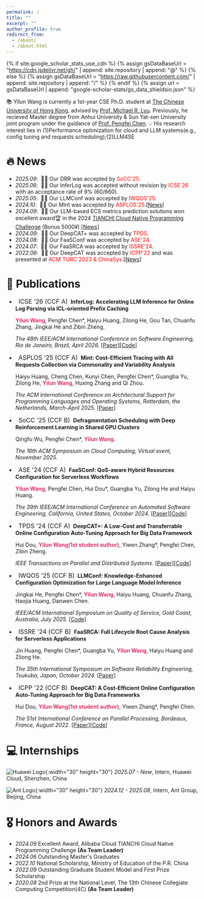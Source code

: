 ```yaml
---
permalink: /
title: ""
excerpt: ""
author_profile: true
redirect_from: 
  - /about/
  - /about.html
---
```


{% if site.google_scholar_stats_use_cdn %}
{% assign gsDataBaseUrl = "https://cdn.jsdelivr.net/gh/" | append: site.repository | append: "@" %}
{% else %}
{% assign gsDataBaseUrl = "https://raw.githubusercontent.com/" | append: site.repository | append: "/" %}
{% endif %}
{% assign url = gsDataBaseUrl | append: "google-scholar-stats/gs_data_shieldsio.json" %}

<span class='anchor' id='about-me'></span>

📚 Yilun Wang is currently a 1st-year CSE Ph.D. student at [The Chinese University of Hong Kong](https://www.cse.cuhk.edu.hk/), advised by [Prof. Michael R. Lyu](https://www.cse.cuhk.edu.hk/lyu/). Previously, he recieved Master degree from Anhui University & Sun Yat-sen University joint program under the guidance of [Prof. Pengfei Chen](https://cse.sysu.edu.cn/teacher/ChenPengfei). 
💡 His research interest lies in (1)Performance optimization for cloud and LLM systems(e.g., config tuning and requests scheduling);(2)LLM4SE


# 🔥 News
- *2025.09*: &nbsp;🎉🎉 Our DRR was accepted by <span style="color:Red ;">SoCC'25</span>.
- *2025.06*: &nbsp;🎉🎉 Our InferLog was accepted without revision by <span style="color:Red ;">ICSE'26</span> with an acceptance rate of 9% (60/660).
- *2025.05*: &nbsp;🎉🎉 Our LLMConf was accepted by <span style="color:Red ;">IWQOS'25</span>.
- *2024.10*: &nbsp;🎉🎉 Our Mint was accepted by <span style="color:Red ;">ASPLOS'25</span>.[[News](https://mp.weixin.qq.com/s/xJs3I9jyX-xkuUpRu7_NWg)]
- *2024.09*: &nbsp;🎉🎉 Our LLM-based ECS metrics prediction solutions won excellent award🏆 in the 2024 [TIANCHI Cloud Native Programming Challenge](https://tianchi.aliyun.com/competition/entrance/532202) (Bonus 5000¥).[[News](https://developer.aliyun.com/article/1611031?spm=5176.26934562.main.1.507e1506evW7ia)]
- *2024.09*: &nbsp;🎉🎉 Our DeepCAT+ was accepted by <span style="color:Red ;">TPDS</span>.
- *2024.08*: &nbsp;🎉🎉 Our FaaSConf was accepted by <span style="color:Red ;">ASE'24</span>.
- *2024.07*: &nbsp;🎉🎉 Our FaaSRCA was accepted by <span style="color:Red ;">ISSRE'24</span>.
- *2022.06*: &nbsp;🎉🎉 Our DeepCAT was accepted by <span style="color:Red ;">ICPP'22</span> and was presented at <span style="color:Red;">ACM TURC'2023 & ChinaSys</span>.[[News](https://zhuanlan.zhihu.com/p/650016166)]


# 📝 Publications 
  
- &nbsp; <span class="badge" style="font-size:16px;">ICSE '26 (CCF A)</span> &nbsp;**InferLog: Accelerating LLM Inference for Online Log Parsing via ICL-oriented Prefix Caching**

  <span style="font-size:14px;"> <strong style="color:#DE3163">Yilun Wang</strong>, Pengfei Chen*, Haiyu Huang, Zilong He, Gou Tan, Chuanfu Zhang, Jingkai He and Zibin Zheng. </span>

  <span style="font-size:14px;"> *The 48th IEEE/ACM International Conference on Software Engineering, Rio de Janeiro, Brazil, April 2026.* </span>[[Paper](https://arxiv.org/abs/2507.08523)][[Code](https://github.com/wiluen/InferLog)]
  
  
- &nbsp; <span class="badge" style="font-size:16px;">ASPLOS '25 (CCF A)</span> &nbsp;**Mint: Cost-Efficient Tracing with All Requests Collection via Commonality and Variability Analysis**

  <span style="font-size:14px;"> Haiyu Huang, Cheng Chen, Kunyi Chen, Pengfei Chen*, Guangba Yu, Zilong He, <strong style="color:#DE3163">Yilun Wang</strong>, Huxing Zhang and Qi Zhou. </span>

  <span style="font-size:14px;"> *The ACM International Conference on Architectural Support for Programming Languages and Operating Systems, Rotterdam, the Netherlands, March-April 2025.* </span>[[Paper](https://doi.org/10.1145/3669940.3707287)]
  

- &nbsp; <span class="badge" style="font-size:16px;">SoCC '25 (CCF B)</span> &nbsp;**Defragmentation Scheduling with Deep Reinforcement Learning in Shared GPU Clusters**

  <span style="font-size:14px;"> Qingfu Wu, Pengfei Chen*, <strong style="color:#DE3163">Yilun Wang</strong>.

  <span style="font-size:14px;"> *The 16th ACM Symposium on Cloud Computing, Virtual event, November 2025.* </span>
  

- &nbsp; <span class="badge" style="font-size:16px;">ASE '24 (CCF A)</span> &nbsp;**FaaSConf: QoS-aware Hybrid Resources Configuration for Serverless Workflows**

  <span style="font-size:14px;"> <strong style="color:#DE3163">Yilun Wang</strong>, Pengfei Chen, Hui Dou*, Guangba Yu, Zilong He and Haiyu Huang. </span>

  <span style="font-size:14px;"> *The 39th IEEE/ACM International Conference on Automated Software Engineering, California, United States, October 2024.* </span>[[Paper](https://github.com/wiluen/wiluen.github.io/blob/main/files/faasconf/faasconf_camera_ready.pdf)][[Code](https://github.com/wiluen/FaaSConf)]

  
- &nbsp; <span class="badge" style="font-size:16px;">TPDS '24 (CCF A)</span> &nbsp;**DeepCAT+: A Low-Cost and Transferrable Online Configuration Auto-Tuning Approach for Big Data Framework**

  <span style="font-size:14px;"> Hui Dou, <strong style="color:#DE3163">Yilun Wang(1st student author)</strong>, Yiwen Zhang*, Pengfei Chen, Zibin Zheng. </span>

  <span style="font-size:14px;"> *IEEE Transactions on Parallel and Distributed Systems.* </span>[[Paper](https://doi.org/10.1109/TPDS.2024.3459889)][[Code](https://github.com/wiluen/DeepCAT)]

  

- &nbsp; <span class="badge" style="font-size:16px;">IWQOS '25 (CCF B)</span> &nbsp;**LLMConf: Knowledge-Enhanced Configuration Optimization for Large Language Model Inference**

  <span style="font-size:14px;"> Jingkai He, Pengfei Chen*, <strong style="color:#DE3163">Yilun Wang</strong>, Haiyu Huang, Chuanfu Zhang, Haojia Huang, Danwen Chen. </span>

  <span style="font-size:14px;"> *IEEE/ACM International Symposium on Quality of Service, Gold Coast, Australia, July 2025.* </span> [[Code](https://github.com/IntelligentDDS/LLMConf)]


- &nbsp; <span class="badge" style="font-size:16px;">ISSRE '24 (CCF B)</span> &nbsp;**FaaSRCA: Full Lifecycle Root Cause Analysis for Serverless Applications**

  <span style="font-size:14px;"> Jin Huang, Pengfei Chen*, Guangba Yu, <strong style="color:#DE3163">Yilun Wang</strong>, Haiyu Huang and Zilong He. </span>

  <span style="font-size:14px;"> *The 35th International Symposium on Software Reliability Engineering, Tsukuba, Japan, October 2024.* </span>[[Paper](https://arxiv.org/abs/2412.02239)]

- &nbsp; <span class="badge" style="font-size:16px;">ICPP '22 (CCF B)</span> &nbsp;**DeepCAT: A Cost-Efficient Online Configuration Auto-Tuning Approach for Big Data Frameworks**

  <span style="font-size:14px;"> Hui Dou, <strong style="color:#DE3163">Yilun Wang(1st student author)</strong>, Yiwen Zhang*, Pengfei Chen. </span>

  <span style="font-size:14px;"> *The 51st International Conference on Parallel Processing, Bordeaux, France, August 2022.* </span>[[Paper](https://doi.org/10.1145/3545008.3545018)][[Code](https://github.com/wiluen/DeepCAT)]

# 💻 Internships
  ![Huawei Logo](https://wiluen.github.io/images/Huawei.png){:width="30" height="30"} *2025.07 - Now*, Intern, Huawei Cloud, Shenzhen, China

  ![Ant Logo](https://wiluen.github.io/images/Ant.png){:width="30" height="30"} *2024.12 - 2025.08*, Intern, Ant Group, Beijing, China


# 🎖 Honors and Awards
- *2024.09* Excellent Award, Alibaba Cloud TIANCHI Cloud Native Programming Challenge **(As Team Leader)**
- *2024.06* Outstanding Master's Graduates
- *2022.10* National Scholarship, Ministry of Education of the P.R. China
- *2022.09* Outstanding Graduate Student Model and First Prize Scholarship
- *2020.08* 2nd Prize at the National Level, The 13th Chinese Collegiate Computing Competition(4C) **(As Team Leader)**

<!-- # # 📖 Educations-->
<!-- # - *2023.03-2025.06*, Research Assistant, Sun Yat-Sen University -->
<!-- # - *2021.09-2024.06*, Master of Engineering degree, Anhui University -->
<!-- # - *2017.09-2021.06*, Bachelor degree -->
 



